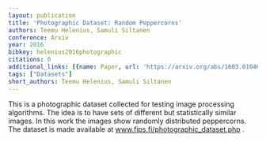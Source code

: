 ```yaml
---
layout: publication
title: 'Photographic Dataset: Random Peppercorns'
authors: Teemu Helenius, Samuli Siltanen
conference: Arxiv
year: 2016
bibkey: helenius2016photographic
citations: 0
additional_links: [{name: Paper, url: 'https://arxiv.org/abs/1603.01046'}]
tags: ["Datasets"]
short_authors: Teemu Helenius, Samuli Siltanen
---
```

This is a photographic dataset collected for testing image processing
algorithms. The idea is to have sets of different but statistically similar
images. In this work the images show randomly distributed peppercorns. The
dataset is made available at www.fips.fi/photographic_dataset.php .